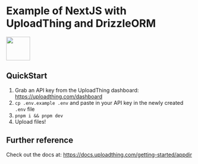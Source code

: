# Example of NextJS with UploadThing and DrizzleORM

<a href="https://stackblitz.com/github/pingdotgg/uploadthing/tree/main/examples/with-drizzle">
  <img height="64" src="https://github.com/pingdotgg/uploadthing/assets/51714798/45907a4e-aa64-401a-afb3-b6c6df6eb71f" />
</a>

## QuickStart

1. Grab an API key from the UploadThing dashboard:
   https://uploadthing.com/dashboard
2. `cp .env.example .env` and paste in your API key in the newly created `.env`
   file
3. `pnpm i && pnpm dev`
4. Upload files!

## Further reference

Check out the docs at: https://docs.uploadthing.com/getting-started/appdir
